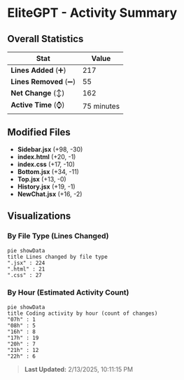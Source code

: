 # EliteGPT - Activity Summary 

## Overall Statistics

| Stat                   | Value                                                             |
| ---------------------- | ----------------------------------------------------------------- |
| **Lines Added** (➕)   | 217                                          |
| **Lines Removed** (➖) | 55                                        |
| **Net Change** (↕)    | 162                |
| **Active Time** (⌚)   | 75 minutes |


## Modified Files
- **Sidebar.jsx** (+98, -30)
- **index.html** (+20, -1)
- **index.css** (+17, -10)
- **Bottom.jsx** (+34, -11)
- **Top.jsx** (+13, -0)
- **History.jsx** (+19, -1)
- **NewChat.jsx** (+16, -2)

## Visualizations

### By File Type (Lines Changed)

```mermaid
pie showData
title Lines changed by file type
".jsx" : 224
".html" : 21
".css" : 27
```

### By Hour (Estimated Activity Count)

```mermaid
pie showData
title Coding activity by hour (count of changes)
"07h" : 1
"08h" : 5
"16h" : 8
"17h" : 19
"20h" : 7
"21h" : 12
"22h" : 6
```


> **Last Updated:** 2/13/2025, 10:11:15 PM
